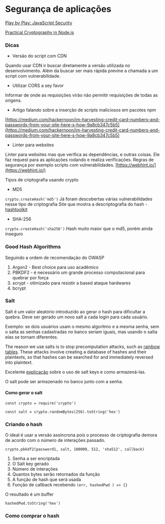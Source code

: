 # Segurança de aplicações

[Play by Play: JavaScript Security](https://app.pluralsight.com/courses/6269a7f2-617f-47ca-8405-9842eb078e02/table-of-contents)

[Practical Cryptography in Node.js](https://app.pluralsight.com/library/courses/practical-cryptography-node-js/table-of-contents)

### Dicas
- Versão do script com CDN

Quando usar CDN ir buscar diretamente a versão utilizada no desenvolvimento.
Além da buscar ser mais rápida previne a chamada a um script com vulnerabilidade.

- Utilizar CORS a sey favor

Informar de onde as requisições virão não permitir requisições de todas as origens.

- Artigo falando sobre a inserção de scripts maliciosos em pacotes npm

[https://medium.com/hackernoon/im-harvesting-credit-card-numbers-and-passwords-from-your-site-here-s-how-9a8cb347c5b5](https://medium.com/hackernoon/im-harvesting-credit-card-numbers-and-passwords-from-your-site-here-s-how-9a8cb347c5b5)

- Linter para websites

Linter para websites mas que verifica as dependências, e outras coisas.
Ele faz request para as aplicações rodando e realiza verificações.
Regras de segurança por exemplo scripts com vulnerabilidades.
[https://webhint.io/](https://webhint.io/)

 Tipos de criptografia usando crypto
- MD5

 ``crypto.createHash('md5')``
 Já foram descobertas várias vulnerabilidades nesse tipo de criptografia
Site que mostra a descriptografia do hash - [hashtoolkit](https://hashtoolkit.com/)

- SHA-256

 ``crypto.createHash('sha256')``
Hash muito maior que o md5, porém ainda inseguro


### Good Hash Algorithms
Seguindo a ordem de recomendação do OWASP

1. Argon2 - Best choice para uso acadêmico
2. PBKDF2 - é necessário um grande processo computacional para quebrar por força
3. scrypt - otimizado para resistir a based ataque hardwares
4. bcrypt


### Salt

Salt é um valor aleatório introduzido ao gerar o hash para dificultar a quebra.
Deve ser gerado um novo salt a cada login para cada usuário.

Exemplo: se dois usuários usam o mesmo algoritmo e a mesma senha, sem o salta as senhas cadastradas no banco seriam iguais, mas usando o salta elas se tornam diferentes.

The reason we use salts is to stop precomputation attacks, such as [rainbow tables](https://en.wikipedia.org/wiki/Rainbow_table). These attacks involve creating a database of hashes and their plaintexts, so that hashes can be searched for and immediately reversed into plaintext.

Excelente [explicação](https://security.stackexchange.com/questions/17421/how-to-store-salt) sobre o uso de salt keys e como armazená-las.

O salt pode ser armazenado no banco junto com a senha.

#### Como gerar o salt
``const crypto = require('crypto')``

```const salt = crypto.randomBytes(256).toString('hex')```

### Criando o hash

O ideal é usar a versão assíncrona pois o processo de criptografia demora de acordo com o número de interações passado.

``crypto.pbkdf2(password1, salt, 100000, 512, 'sha512', callback)``

 1. Senha a ser encriptada
 2. O Salt key gerado
 3. Número de interações
 4. Quantos bytes serão retornados da função
 5. A função de hash que será usada
 6. Função de callback recebendo ``(err, hashedPwd ) => {}``

O resultado é um buffer

```hashedPwd.toString('hex')```

### Como comprar o hash